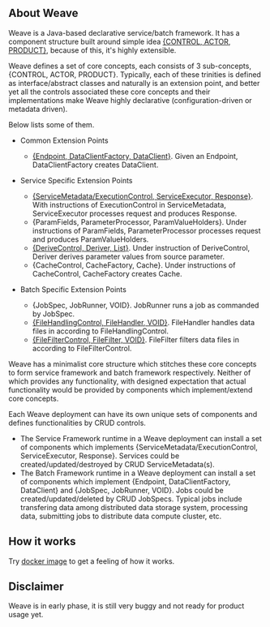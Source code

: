 ## About Weave  
Weave is a Java-based declarative service/batch framework. It has a component structure built around simple idea [{CONTROL, ACTOR, PRODUCT}](https://aftersound.github.io/weave/control-actor-product-component-structure), because of this, it's highly extensible.

Weave defines a set of core concepts, each consists of 3 sub-concepts, {CONTROL, ACTOR, PRODUCT}. Typically, each of these trinities is defined as interface/abstract classes and naturally is an extension point, and better yet all the controls associated these core concepts and their implementations make Weave highly declarative (configuration-driven or metadata driven).

Below lists some of them.
* Common Extension Points
  * [{Endpoint, DataClientFactory, DataClient}](https://aftersound.github.io/weave/data-client-factory-development-guide). Given an Endpoint, DataClientFactory creates DataClient.
* Service Specific Extension Points
  * [{ServiceMetadata/ExecutionControl, ServiceExecutor, Response}](https://aftersound.github.io/weave/service-executor-development-guide). With instructions of ExecutionControl in ServiceMetadata, ServiceExecutor processes request and produces Response.
  * {ParamFields, ParameterProcessor, ParamValueHolders}. Under instructions of ParamFields, ParameterProcessor processes request and produces ParamValueHolders.
  * [{DeriveControl, Deriver, List}](https://aftersound.github.io/weave/param-deriver-development-guide). Under instruction of DeriveControl, Deriver derives parameter values from source parameter.
  * {CacheControl, CacheFactory, Cache}. Under instructions of CacheControl, CacheFactory creates Cache.

* Batch Specific Extension Points
  * {JobSpec, JobRunner, VOID}. JobRunner runs a job as commanded by JobSpec.
  * [{FileHandlingControl, FileHandler, VOID}](https://aftersound.github.io/weave/file-handler-development-guide). FileHandler handles data files in according to FileHandlingControl.
  * [{FileFilterControl, FileFilter, VOID}](https://aftersound.github.io/weave/file-filter-development-guide). FileFilter filters data files in according to FileFilterControl. 

Weave has a minimalist core structure which stitches these core concepts to form service framework and batch framework respectively. Neither of which provides any functionality, with designed expectation that actual functionality would be provided by components which implement/extend core concepts.  

Each Weave deployment can have its own unique sets of components and defines functionalities by CRUD controls. 
- The Service Framework runtime in a  Weave deployment can install a set of components which implements {ServiceMetadata/ExecutionControl, ServiceExecutor, Response}. Services could be created/updated/destroyed by CRUD ServiceMetadata(s).  
- The Batch Framework runtime in a Weave deployment can install a set of components which implement {Endpoint, DataClientFactory, DataClient} and {JobSpec, JobRunner, VOID}. Jobs could be created/updated/deleted by CRUD JobSpecs. Typical jobs include transfering data among distributed data storage system, processing data, submitting jobs to distribute data compute cluster, etc.

## How it works
Try [docker image](https://hub.docker.com/r/aftersound/weave) to get a feeling of how it works.

## Disclaimer
Weave is in early phase, it is still very buggy and not ready for product usage yet.




